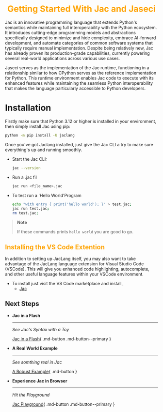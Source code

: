 <h1 style="color: orange; font-weight: bold; text-align: center;">Getting Started With Jac and Jaseci</h1>

Jac is an innovative programming language that extends Python's semantics while maintaining full interoperability with the Python ecosystem. It introduces cutting-edge programming models and abstractions specifically designed to minimize and hide complexity, embrace AI-forward development, and automate categories of common software systems that typically require manual implementation. Despite being relatively new, Jac has already proven its production-grade capabilities, currently powering several real-world applications across various use cases.

Jaseci serves as the implementation of the Jac runtime, functioning in a relationship similar to how CPython serves as the reference implementation for Python. This runtime environment enables Jac code to execute with its enhanced features while maintaining the seamless Python interoperability that makes the language particularly accessible to Python developers.

# Installation

Firstly make sure that Python 3.12 or higher is installed in your environment, then simply install Jac using pip:

```bash
python -m pip install -U jaclang
```

Once you've got Jaclang installed, just give the Jac CLI a try to make sure everything's up and running smoothly.

- Start the Jac CLI:
    ```bash
    jac --version
    ```
- Run a .jac fil
    ```bash
    jac run <file_name>.jac
- To test run a 'Hello World'Program
    ```bash
    echo "with entry { print('hello world'); }" > test.jac;
    jac run test.jac;
    rm test.jac;
    ```
> **Note**
>
> If these commands prints ```hello world``` you are good to go.

## <span style="color: orange">Installing the VS Code Extention
</span>

In addition to setting up JacLang itself, you may also want to take advantage of the JacLang language extension for Visual Studio Code (VSCode). This will give you enhanced code highlighting, autocomplete, and other useful language features within your VSCode environment.

- To install just visit the VS Code marketplace and install,
    - [Jac](https://marketplace.visualstudio.com/items?itemName=jaseci-labs.jaclang-extension)

## Next Steps

<div class="grid cards" markdown>

-   __Jac in a Flash__

    ---

    *See Jac's Syntax with a Toy*

    [Jac in a Flash](jac_in_a_flash.md){ .md-button .md-button--primary }

-   __A Real World Example__

    ---

    *See somthing real in Jac*

    <!-- [:octicons-arrow-right-24: Getting started](#) -->

    [A Robust Example](examples/littleX/overview.md){ .md-button }

-   __Experience Jac in Browser__

    ---

    *Hit the Playground*

    [Jac Playground](playground/index.html){ .md-button .md-button--primary }

</div>

